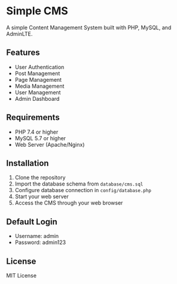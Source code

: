 # Simple CMS

A simple Content Management System built with PHP, MySQL, and AdminLTE.

## Features

- User Authentication
- Post Management
- Page Management
- Media Management
- User Management
- Admin Dashboard

## Requirements

- PHP 7.4 or higher
- MySQL 5.7 or higher
- Web Server (Apache/Nginx)

## Installation

1. Clone the repository
2. Import the database schema from `database/cms.sql`
3. Configure database connection in `config/database.php`
4. Start your web server
5. Access the CMS through your web browser

## Default Login

- Username: admin
- Password: admin123

## License

MIT License 